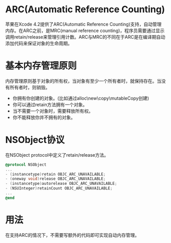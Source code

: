 # ARC(Automatic Reference Counting)
苹果在Xcode 4.2提供了ARC(Automatic Reference Counting)支持，自动管理内存。在ARC之前，是MRC(manual reference counting)，程序员需要通过显示调用retain/release来管理引用计数。ARC与MRC的不同在于ARC是在编译期自动添加代码来保证对象的生命周期。

# 基本内存管理原则
内存管理原则基于对象的所有权，当对象有至少一个所有者时，就保持存在。当没有所有者时，则销毁。
- 你拥有你创建的对象。(比如通过alloc\new\copy\mutableCopy创建)
- 你可以通过retain方法拥有一个对象。
- 当不需要一个对象时，需要释放所有权。
- 你不能释放你并不拥有的对象。

# NSObject协议
在NSObject protocol中定义了retain/release方法。
```Objective-C
@protocol NSObject
...
- (instancetype)retain OBJC_ARC_UNAVAILABLE;
- (oneway void)release OBJC_ARC_UNAVAILABLE;
- (instancetype)autorelease OBJC_ARC_UNAVAILABLE;
- (NSUInteger)retainCount OBJC_ARC_UNAVAILABLE;
...
@end

```
# 用法
在支持ARC的情况下，不需要写额外的代码即可实现自动内存管理。
